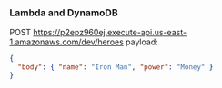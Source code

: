 ### Lambda and DynamoDB

POST https://p2epz960ej.execute-api.us-east-1.amazonaws.com/dev/heroes
payload:
```json
{
  "body": { "name": "Iron Man", "power": "Money" }
}
```
